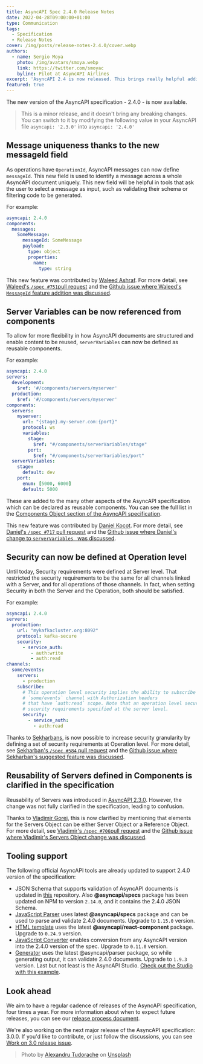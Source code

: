 ```yaml
---
title: AsyncAPI Spec 2.4.0 Release Notes
date: 2022-04-28T09:00:00+01:00
type: Communication
tags:
  - Specification
  - Release Notes
cover: /img/posts/release-notes-2.4.0/cover.webp
authors:
  - name: Sergio Moya
    photo: /img/avatars/smoya.webp
    link: https://twitter.com/smoyac
    byline: Pilot at AsyncAPI Airlines
excerpt: 'AsyncAPI 2.4 is now released. This brings really helpful additions, such as the new `messageId` field, Server Variables reusability, and security at Operation level'
featured: true
---
```


The new version of the AsyncAPI specification - 2.4.0 - is now available.

> This is a minor release, and it doesn't bring any breaking changes. You can switch to it by modifying the following value in your AsyncAPI file `asyncapi: '2.3.0'` into `asyncapi: '2.4.0'`

## Message uniqueness thanks to the new messageId field

As operations have `OperationId`, AsyncAPI messages can now define `messageId`. This new field is used to identify a message across a whole AsyncAPI document uniquely.
This new field will be helpful in tools that ask the user to select a message as input, such as validating their schema or filtering code to be generated.

For example:

```yaml
asyncapi: 2.4.0
components:
  messages:
    SomeMessage:
      messageId: SomeMessage
      payload:
        type: object
        properties:
          name:
            type: string
```

This new feature was contributed by [Waleed Ashraf](https://github.com/WaleedAshraf).
For more detail, see [Waleed's `/spec #751`pull request](https://github.com/asyncapi/spec/pull/751) and the [Github issue where Waleed's `MessageId` feature addition was discussed](https://github.com/asyncapi/spec/issues/458).

## Server Variables can be now referenced from components

To allow for more flexibility in how AsyncAPI documents are structured and enable content to be reused, `serverVariables` can now be defined as reusable components.

For example:

```yaml
asyncapi: 2.4.0
servers:
  development:
    $ref: '#/components/servers/myserver'
  production:
    $ref: '#/components/servers/myserver'
components:
  servers:
    myserver:
      url: "{stage}.my-server.com:{port}"
      protocol: ws
      variables:
        stage:
          $ref: "#/components/serverVariables/stage"
        port:
          $ref: "#/components/serverVariables/port"
  serverVariables:
    stage:
      default: dev
    port:
      enum: [5000, 6000]
      default: 5000
```

These are added to the many other aspects of the AsyncAPI specification which can be declared as reusable components. You can see the full list in the [Components Object section of the AsyncAPI specification](https://www.asyncapi.com/docs/specifications/v2.4.0#componentsObject).

This new feature was contributed by [Daniel Kocot](https://github.com/danielkocot). For more detail, see [Daniel's `/spec #717` pull request](https://github.com/asyncapi/spec/pull/717) and the [Github issue where Daniel's change to `serverVariables ` was discussed](https://github.com/asyncapi/spec/issues/707).

## Security can now be defined at Operation level

Until today, Security requirements were defined at Server level. That restricted the security requirements to be the same for all channels linked with a Server, and for all operations of those channels.
In fact, when setting Security in both the Server and the Operation, both should be satisfied.

For example:

```yaml
asyncapi: 2.4.0
servers:
  production:
    url: "mykafkacluster.org:8092"
    protocol: kafka-secure
    security:
      - service_auth:
         - auth:write
         - auth:read
channels:
  some/events:
    servers:
      - production
    subscribe:
      # This operation level security implies the ability to subscribe to messages from
      # `some/events` channel with Authorization headers 
      # that have `auth:read` scope. Note that an operation level security must still satisfy 
      # security requirements specified at the server level.
      security:
        - service_auth:
          - auth:read  
```

Thanks to [Sekharbans](https://github.com/sekharbans-ebay), is now possible to increase security granularity by defining a set of security requirements at Operation level. For more detail, see [Sekharban's `/spec #584` pull request](https://github.com/asyncapi/spec/pull/584) and the [Github issue where Sekharban's suggested feature was discussed](https://github.com/asyncapi/spec/issues/584).

## Reusability of Servers defined in Components is clarified in the specification

Reusability of Servers was introduced in [AsyncAPI 2.3.0](https://www.asyncapi.com/blog/release-notes-2.3.0#servers-and-channels-can-now-be-defined-as-reusable-components). However, the change was not fully clarified in the specification, leading to confusion.

Thanks to [Vladimir Gorej](https://github.com/char0n), this is now clarified by mentioning that elements for the Servers Object can be either Server Object or a Reference Object.
For more detail, see [Vladimir's `/spec #706`pull request](https://github.com/asyncapi/spec/pull/706) and the [Github issue where Vladimir's Servers Object change was discussed](https://github.com/asyncapi/spec/issues/705).

## Tooling support

The following official AsyncAPI tools are already updated to support 2.4.0 version of the specification:
- JSON Schema that supports validation of AsyncAPI documents is updated in [this](https://github.com/asyncapi/spec-json-schemas) repository. Also **@asyncapi/specs** package has been updated on NPM to version `2.14.0`, and it contains the 2.4.0 JSON Schema.
- [JavaScript Parser](https://github.com/asyncapi/parser-js/) uses latest **@asyncapi/specs** package and can be used to parse and validate 2.4.0 documents. Upgrade to `1.15.0` version.
- [HTML template](https://github.com/asyncapi/html-template) uses the latest **@asyncapi/react-component** package. Upgrade to `0.24.9` version.
- [JavaScript Converter](https://github.com/asyncapi/converter-js/) enables conversion from any AsyncAPI version into the 2.4.0 version of the spec. Upgrade to `0.11.0` version.
- [Generator](https://github.com/asyncapi/generator/) uses the latest @asyncapi/parser package, so while generating output, it can validate 2.4.0 documents. Upgrade to `1.9.3` version.
Last but not least is the AsyncAPI Studio. [Check out the Studio with this example](https://studio.asyncapi.com/?url=https://raw.githubusercontent.com/asyncapi/spec/v2.4.0/examples/websocket-gemini.yml).

## Look ahead

We aim to have a regular cadence of releases of the AsyncAPI specification, four times a year. For more information about when to expect future releases, you can see our [release process document](https://github.com/asyncapi/spec/blob/master/RELEASE_PROCESS.md#release-cadence).

We're also working on the next major release of the AsyncAPI specification: 3.0.0. If you'd like to contribute, or just follow the discussions, you can see [Work on 3.0 release issue](https://github.com/asyncapi/spec/issues/691).

> Photo by <a href="https://unsplash.com/@andurache?utm_source=unsplash&utm_medium=referral&utm_content=creditCopyText">Alexandru Tudorache</a> on <a href="https://unsplash.com/?utm_source=unsplash&utm_medium=referral&utm_content=creditCopyText">Unsplash</a>

